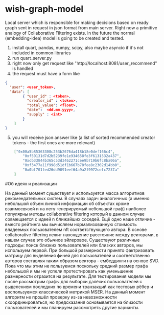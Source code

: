 # wish-graph-model
Local server which is responsible for making decisions based on ready graph sent in request in json format from main server. 
Right now a primitive analogy of Collaborative Filtering exists. In the future the normal (embedding-idea) model is going to be created and tested. 
1. install quart, pandas, numpy, scipy, also maybe asyncio if it's not included in common libraries
2. run quart_server.py
3. right now only get request like "http://localhost:8081/user_recommend" is handled 
4. the request must have a form like 
```JSON
{
  "user": <user_token>, 
  "data": [
        { "user_id" : <token>, 
          "creator_id" : <token>, 
          "total_value": <float>, 
          "date":  <dd.mm.yyyy>, 
          "supply" : <int>
        }
  	]
}
```
5. you will receive json answer like (a list of sorted recommended creator tokens - the first ones are more relevant)
```JSON
	["0x00a5b85363308c253b2676da418b18e0def166c4",
      	"0xf50131d7d2b5239fe1e934658fe3f6131532a437",
      	"0xcb33844b365c53d3462271cee9b719b6fc8ba06a",
      	"0xf3477a11f998d51df1b667b78fee8c2302d14bb0",
      	"0x0bf701fed26dd9091eef64a9a2f9972cefc7237a"
  	]
```

#Об идеях и реализации

На данный момент существует и используется масса алгоритмов рекомендательных систем. В случаях задач аналогичных (а именно небольшой объем личной информации об объектах кроме взаимосвязей и на лету генерируемый небольшой граф) наиболее популярны методы collaborative filtering который в данном случае совмещается с идеей n ближайших соседей. Ещё одно наше отличие - вместо рейтинга мы вычисляем нормализованную стоимость владеемых пользователем nft соответствующего автора. В основе collaborative filtering лежит нахождение расстояние между векторами, в нашем случае это обычное эйлеровое. Существуют различные подходы: поиск близких пользователей или близких авторов, мы используем первой. При большой размерности принято фактризовать матрицу для выделения фичей для пользователей и соответственно авторов составляя таким образом вектора - ембеддинги на основе SVD. Пока что мы этим не пользуемся поскольку средний размер графа небольшой и мы не успели протестировать как уменьшение размерности отразится на результате. Для тестирования модели мы после рассмотрим графы для выборки далёких пользователей с выделением последних по времени транзакций как тестовых рёбер и воспользуемся классической метрикой MSER. На данный момент алгоритм не прошёл проверку из-за невозможности скоординироваться, но предсказания основывается на близости пользователей и мы планируем рассмотреть другие варианты.